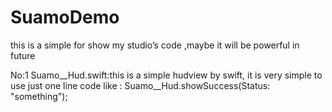 # SuamoDemo
this is a simple for show my studio’s code ,maybe it will be powerful in future

No:1 Suamo__Hud.swift:this is a simple hudview by swift, it is very simple to use just one line code like : Suamo__Hud.showSuccess(Status: "something");
